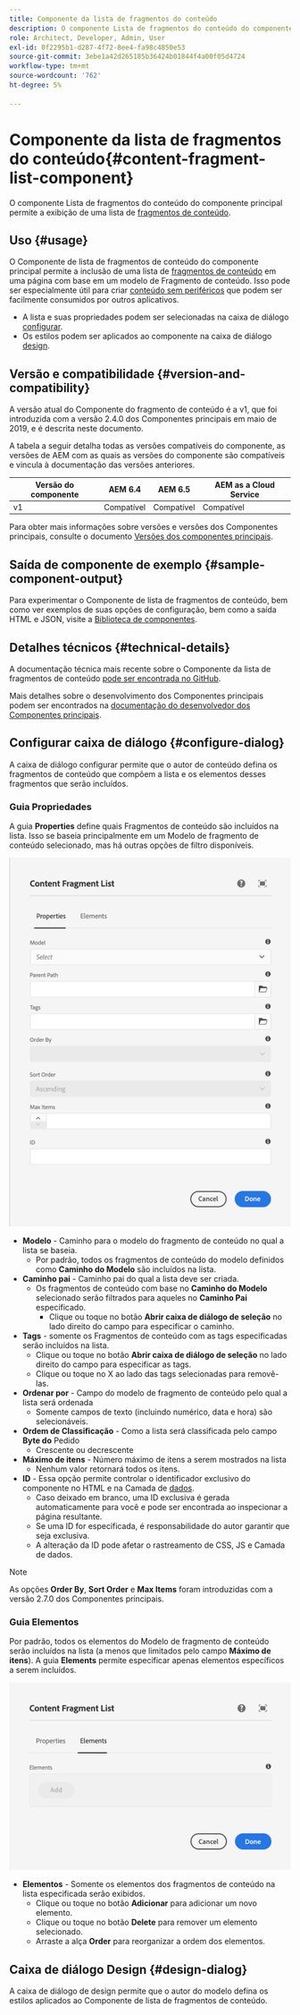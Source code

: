 ```yaml
---
title: Componente da lista de fragmentos do conteúdo
description: O componente Lista de fragmentos do conteúdo do componente principal permite a exibição de uma lista de fragmentos de conteúdo.
role: Architect, Developer, Admin, User
exl-id: 0f2295b1-d287-4f72-8ee4-fa98c4850e53
source-git-commit: 3ebe1a42d265185b36424b01844f4a00f05d4724
workflow-type: tm+mt
source-wordcount: '762'
ht-degree: 5%

---
```


# Componente da lista de fragmentos do conteúdo{#content-fragment-list-component}

O componente Lista de fragmentos do conteúdo do componente principal permite a exibição de uma lista de [fragmentos de conteúdo](https://docs.adobe.com/content/help/pt-BR/experience-manager-cloud-service/assets/content-fragments/content-fragments.html).

## Uso {#usage}

O Componente de lista de fragmentos de conteúdo do componente principal permite a inclusão de uma lista de [fragmentos de conteúdo](https://docs.adobe.com/content/help/en/experience-manager-cloud-service/assets/content-fragments/content-fragments.html) em uma página com base em um modelo de Fragmento de conteúdo. Isso pode ser especialmente útil para criar [conteúdo sem periféricos](https://helpx.adobe.com/br/experience-manager/6-5/sites/developing/user-guide.html?topic=/experience-manager/6-5/sites/developing/morehelp/headless.ug.js) que podem ser facilmente consumidos por outros aplicativos.

* A lista e suas propriedades podem ser selecionadas na caixa de diálogo [configurar](#configure-dialog).
* Os estilos podem ser aplicados ao componente na caixa de diálogo [design](#design-dialog).

## Versão e compatibilidade {#version-and-compatibility}

A versão atual do Componente do fragmento de conteúdo é a v1, que foi introduzida com a versão 2.4.0 dos Componentes principais em maio de 2019, e é descrita neste documento.

A tabela a seguir detalha todas as versões compatíveis do componente, as versões de AEM com as quais as versões do componente são compatíveis e vincula à documentação das versões anteriores.

| Versão do componente | AEM 6.4 | AEM 6.5 | AEM as a Cloud Service |
|--- |--- |---|---|
| v1 | Compatível | Compatível | Compatível |

Para obter mais informações sobre versões e versões dos Componentes principais, consulte o documento [Versões dos componentes principais](/help/versions.md).

## Saída de componente de exemplo {#sample-component-output}

Para experimentar o Componente de lista de fragmentos de conteúdo, bem como ver exemplos de suas opções de configuração, bem como a saída HTML e JSON, visite a [Biblioteca de componentes](https://adobe.com/go/aem_cmp_library_cflist).

## Detalhes técnicos {#technical-details}

A documentação técnica mais recente sobre o Componente da lista de fragmentos de conteúdo [pode ser encontrada no GitHub](https://adobe.com/go/aem_cmp_tech_cflist_v1).

Mais detalhes sobre o desenvolvimento dos Componentes principais podem ser encontrados na [documentação do desenvolvedor dos Componentes principais](/help/developing/overview.md).

## Configurar caixa de diálogo {#configure-dialog}

A caixa de diálogo configurar permite que o autor de conteúdo defina os fragmentos de conteúdo que compõem a lista e os elementos desses fragmentos que serão incluídos.

### Guia Propriedades

A guia **Properties** define quais Fragmentos de conteúdo são incluídos na lista. Isso se baseia principalmente em um Modelo de fragmento de conteúdo selecionado, mas há outras opções de filtro disponíveis.

![Guia Propriedades da caixa de diálogo Editar do Componente da lista de fragmentos de conteúdo](/help/assets/content-fragment-list-properties.png)

* **Modelo**  - Caminho para o modelo do fragmento de conteúdo no qual a lista se baseia.
   * Por padrão, todos os fragmentos de conteúdo do modelo definidos como **Caminho do Modelo** são incluídos na lista.
* **Caminho pai**  - Caminho pai do qual a lista deve ser criada.
   * Os fragmentos de conteúdo com base no **Caminho do Modelo** selecionado serão filtrados para aqueles no **Caminho Pai** especificado.
      * Clique ou toque no botão **Abrir caixa de diálogo de seleção** no lado direito do campo para especificar o caminho.
* **Tags**  - somente os Fragmentos de conteúdo com as tags especificadas serão incluídos na lista.
   * Clique ou toque no botão **Abrir caixa de diálogo de seleção** no lado direito do campo para especificar as tags.
   * Clique ou toque no X ao lado das tags selecionadas para removê-las.
* **Ordenar por**  - Campo do modelo de fragmento de conteúdo pelo qual a lista será ordenada
   * Somente campos de texto (incluindo numérico, data e hora) são selecionáveis.
* **Ordem de Classificação**  - Como a lista será classificada pelo campo  **Byte do** Pedido
   * Crescente ou decrescente
* **Máximo de itens**  - Número máximo de itens a serem mostrados na lista
   * Nenhum valor retornará todos os itens.
* **ID**  - Essa opção permite controlar o identificador exclusivo do componente no HTML e na Camada de  [dados](/help/developing/data-layer/overview.md).
   * Caso deixado em branco, uma ID exclusiva é gerada automaticamente para você e pode ser encontrada ao inspecionar a página resultante.
   * Se uma ID for especificada, é responsabilidade do autor garantir que seja exclusiva.
   * A alteração da ID pode afetar o rastreamento de CSS, JS e Camada de dados.

>[!NOTE]
>As opções **Order By**, **Sort Order** e **Max Items** foram introduzidas com a versão 2.7.0 dos Componentes principais.

### Guia Elementos

Por padrão, todos os elementos do Modelo de fragmento de conteúdo serão incluídos na lista (a menos que limitados pelo campo **Máximo de itens**). A guia **Elements** permite especificar apenas elementos específicos a serem incluídos.

![Guia Elementos da caixa de diálogo Editar do Componente da lista de fragmentos de conteúdo](/help/assets/content-fragment-list-elements.png)

* **Elementos**  - Somente os elementos dos fragmentos de conteúdo na lista especificada serão exibidos.
   * Clique ou toque no botão **Adicionar** para adicionar um novo elemento.
   * Clique ou toque no botão **Delete** para remover um elemento selecionado.
   * Arraste a alça **Order** para reorganizar a ordem dos elementos.

## Caixa de diálogo Design {#design-dialog}

A caixa de diálogo de design permite que o autor do modelo defina os estilos aplicados ao Componente de lista de fragmentos de conteúdo.
